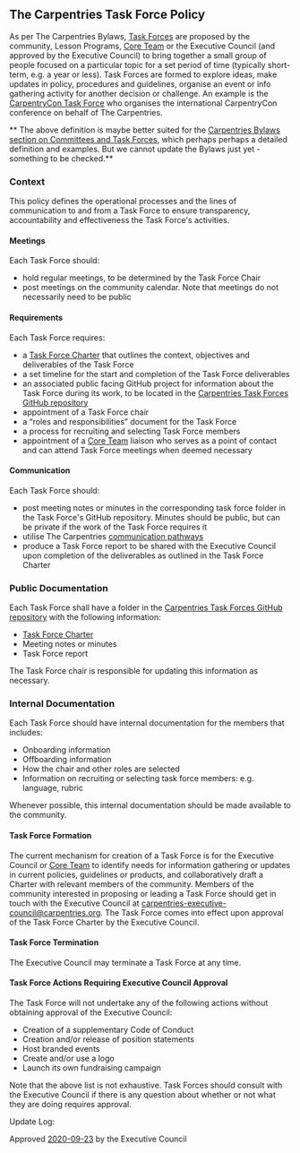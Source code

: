 ## The Carpentries Task Force Policy

As per The Carpentries Bylaws,
[Task Forces](https://docs.carpentries.org/topic_folders/governance/bylaws.html#committees-and-task-forces) 
are proposed by the community, Lesson Programs, [Core Team](https://carpentries.org/team/) or the
Executive Council (and approved by the Executive Council) to bring together a small group of people focused on a 
particular topic for a set period of time (typically short-term, e.g. a year or less). Task Forces are formed 
to explore ideas, make updates in policy, procedures and guidelines, 
organise an event or info gathering activity for another decision or challenge. An example is the
[CarpentryCon Task Force](https://carpentries.org/carp-con-tf/) who organises the international CarpentryCon conference
on behalf of The Carpentries.

** The above definition is maybe better suited for the [Carpentries Bylaws section on Committees and Task Forces](https://docs.carpentries.org/topic_folders/governance/bylaws.html#commit`tees-and-task-forces), which perhaps perhaps a detailed definition and examples. But we cannot update the 
Bylaws just yet - something to be checked.**

###  Context
This policy defines the operational processes and the lines of communication to and from a Task Force
to ensure transparency, accountability and effectiveness the Task Force's activities.

#### Meetings
Each Task Force should:
* hold regular meetings, to be determined by the Task Force Chair
* post meetings on the community calendar. Note that meetings do not necessarily need to be public

#### Requirements
Each Task Force requires:
* a [Task Force Charter](https://github.com/carpentries/task-forces/blob/master/task-force-charter-template.md) that outlines the context, objectives and deliverables of the Task Force
* a set timeline for the start and completion of the Task Force deliverables
* an associated public facing GitHub project for information about the Task Force during its work, to be located in the [Carpentries Task Forces GitHub repository](https://github.com/carpentries/task-forces)
* appointment of a Task Force chair
* a “roles and responsibilities” document for the Task Force
* a process for recruiting and selecting Task Force members
* appointment of a [Core Team](https://carpentries.org/team/) liaison who serves as a point of contact and can attend Task Force meetings when deemed necessary

#### Communication
Each Task Force should:
* post meeting notes or minutes in the corresponding task force folder in the Task Force's GitHub repository. Minutes should be public, but can be private if the work of the Task Force requires it
* utilise The Carpentries [communication pathways](https://docs.carpentries.org/topic_folders/communications/index.html)
* produce a Task Force report to be shared with the Executive Council upon completion of the deliverables as outlined in the Task Force Charter

### Public Documentation
Each Task Force shall have a folder in the [Carpentries Task Forces GitHub repository](https://github.com/carpentries/task-forces) with the following information:
* [Task Force Charter](https://github.com/carpentries/task-forces/blob/master/task-force-charter-template.md)
* Meeting notes or minutes
* Task Force report 

The Task Force chair is responsible for updating this information as necessary.

### Internal Documentation
Each Task Force should have internal documentation for the members that includes:
* Onboarding information
* Offboarding information
* How the chair and other roles are selected
* Information on recruiting or selecting task force members: e.g. language, rubric

Whenever possible, this internal documentation should be made available to the community.

#### Task Force Formation
The current mechanism for creation of a Task Force is for the Executive Council or [Core Team](https://carpentries.org/team/) to identify needs for information gathering or updates in current policies, guidelines or products, and collaboratively draft a Charter with relevant members of the community. Members of the community interested in proposing or leading a Task Force should get in touch with the Executive Council at carpentries-executive-council@carpentries.org. The Task Force comes into effect upon approval of the Task Force Charter by the Executive Council.

#### Task Force Termination
The Executive Council may terminate a Task Force at any time.

#### Task Force Actions Requiring Executive Council Approval
The Task Force will not undertake any of the following actions without obtaining approval of the Executive Council:
* Creation of a supplementary Code of Conduct
* Creation and/or release of position statements
* Host branded events
* Create and/or use a logo
* Launch its own fundraising campaign

Note that the above list is not exhaustive. Task Forces should consult with the Executive Council if there is any 
question about whether or not what they are doing requires approval.

Update Log:

Approved [2020-09-23](https://github.com/carpentries/executive-council-info/issues/44) by the Executive Council 
